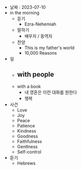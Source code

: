 - 날짜 : 2023-07-10
- in the morning
	- 듣기
		- Ezra-Nehemiah
	- 말하기
		-  배우자 / 동역자 
	- 찬양
		- This is my father's world
		- 10,000 Reasons
- 일
	- with people
		- 
	- with a book
		- 내 영혼은 이런 대화를 원한다
		- 행복
- 사건
	- Love
	- Joy
	- Peace
	- Patience
	- Kindness
	- Goodness
	- Faithfulness
	- Gentlness
	- Self-control
- 듣기
	- Hebrews 
